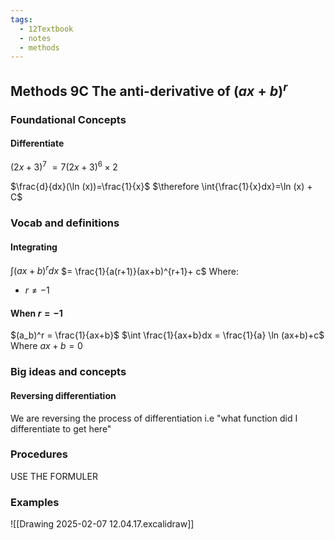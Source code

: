```yaml
---
tags:
  - 12Textbook
  - notes
  - methods
---
```

## Methods 9C The anti-derivative of $(ax+b)^r$
### Foundational Concepts
#### Differentiate
$(2x+3)^7$ 
$= 7{(2x+3)^6} \times 2$

$\frac{d}{dx}(\ln (x))=\frac{1}{x}$
$\therefore \int{\frac{1}{x}dx}=\ln (x) + C$ 
### Vocab and definitions
#### Integrating
$\int (ax+b)^r dx$
$= \frac{1}{a(r+1)}(ax+b)^{r+1}+ c$
Where:
- $r \neq -1$ 
#### When $r=- 1$
$(a_b)^r = \frac{1}{ax+b}$
$\int \frac{1}{ax+b}dx = \frac{1}{a} \ln (ax+b)+c$
Where $ax+b=0$
### Big ideas and concepts
#### Reversing differentiation
We are reversing the process of differentiation
	i.e "what function did I differentiate to get here"

### Procedures
USE THE FORMULER

### Examples
![[Drawing 2025-02-07 12.04.17.excalidraw]]